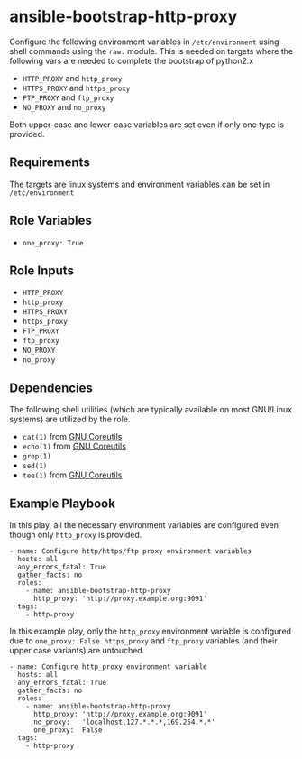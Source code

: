 ansible-bootstrap-http-proxy
===========================

Configure the following environment variables in `/etc/environment`
using shell commands using the `raw:` module. This is needed on targets
where the following vars are needed to complete the bootstrap of
python2.x

- `HTTP_PROXY` and `http_proxy`
- `HTTPS_PROXY` and `https_proxy`
- `FTP_PROXY` and `ftp_proxy`
- `NO_PROXY` and `no_proxy`

Both upper-case and lower-case variables are set even if only one type
is provided.

Requirements
------------

The targets are linux systems and environment variables can be set
in `/etc/environment`

Role Variables
--------------

- `one_proxy: True`

Role Inputs
-----------

- `HTTP_PROXY`
- `http_proxy`
- `HTTPS_PROXY`
- `https_proxy`
- `FTP_PROXY`
- `ftp_proxy`
- `NO_PROXY`
- `no_proxy`

Dependencies
------------

The following shell utilities (which are typically available on most
GNU/Linux systems) are utilized by the role.

- `cat(1)`  from [GNU Coreutils](https://www.gnu.org/software/coreutils/coreutils.html)
- `echo(1)` from [GNU Coreutils](https://www.gnu.org/software/coreutils/coreutils.html)
- `grep(1)`
- `sed(1)`
- `tee(1)`  from [GNU Coreutils](https://www.gnu.org/software/coreutils/coreutils.html)

Example Playbook
----------------

In this play, all the necessary environment variables are configured
even though only `http_proxy` is provided.

    - name: Configure http/https/ftp proxy environment variables
      hosts: all
      any_errors_fatal: True
      gather_facts: no
      roles:
        - name: ansible-bootstrap-http-proxy
          http_proxy: 'http://proxy.example.org:9091'
      tags:
        - http-proxy

In this example play, only the `http_proxy` environment variable is
configured due to `one_proxy: False`. `https_proxy` and `ftp_proxy`
variables (and their upper case variants) are untouched.

    - name: Configure http_proxy environment variable
      hosts: all
      any_errors_fatal: True
      gather_facts: no
      roles:
        - name: ansible-bootstrap-http-proxy
          http_proxy: 'http://proxy.example.org:9091'
          no_proxy:   'localhost,127.*.*.*,169.254.*.*'
          one_proxy:  False
      tags:
        - http-proxy


